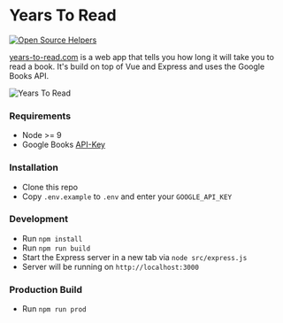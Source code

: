 Years To Read
===============

[![Open Source Helpers](https://www.codetriage.com/devfake/years-to-read/badges/users.svg)](https://www.codetriage.com/devfake/years-to-read)

[years-to-read.com](http://years-to-read.com) is a web app that tells you how long it will take you to read a book. It's build on top of Vue and Express and uses the Google Books API.

![Years To Read](https://i.imgur.com/zW3s8x7.png)

### Requirements
* Node >= 9
* Google Books [API-Key](https://developers.google.com/books/)

### Installation
* Clone this repo
* Copy `.env.example` to `.env` and enter your `GOOGLE_API_KEY` 

### Development
* Run `npm install`
* Run `npm run build`
* Start the Express server in a new tab via `node src/express.js`
* Server will be running on `http://localhost:3000`

### Production Build
* Run `npm run prod`
